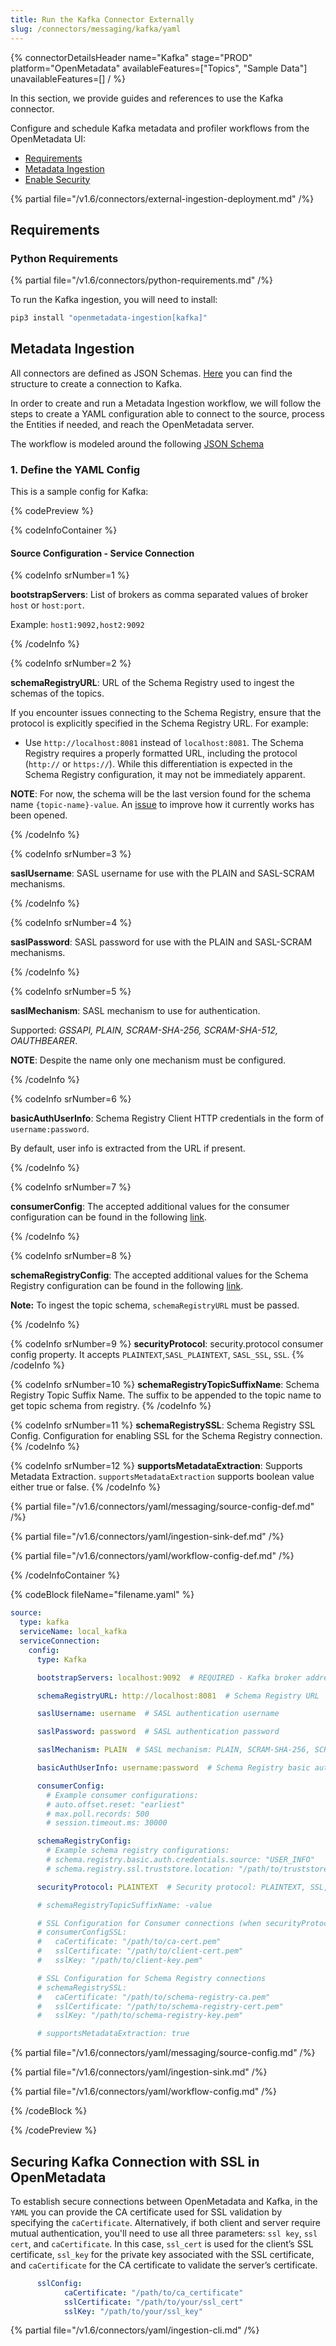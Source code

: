 ```yaml
---
title: Run the Kafka Connector Externally
slug: /connectors/messaging/kafka/yaml
---
```


{% connectorDetailsHeader
name="Kafka"
stage="PROD"
platform="OpenMetadata"
availableFeatures=["Topics", "Sample Data"]
unavailableFeatures=[]
/ %}

In this section, we provide guides and references to use the Kafka connector.

Configure and schedule Kafka metadata and profiler workflows from the OpenMetadata UI:

- [Requirements](#requirements)
- [Metadata Ingestion](#metadata-ingestion)
- [Enable Security](#securing-kafka-connection-with-ssl-in-openmetadata)

{% partial file="/v1.6/connectors/external-ingestion-deployment.md" /%}

## Requirements

### Python Requirements

{% partial file="/v1.6/connectors/python-requirements.md" /%}

To run the Kafka ingestion, you will need to install:

```bash
pip3 install "openmetadata-ingestion[kafka]"
```

## Metadata Ingestion

All connectors are defined as JSON Schemas.
[Here](https://github.com/open-metadata/OpenMetadata/blob/main/openmetadata-spec/src/main/resources/json/schema/entity/services/connections/messaging/kafkaConnection.json)
you can find the structure to create a connection to Kafka.

In order to create and run a Metadata Ingestion workflow, we will follow
the steps to create a YAML configuration able to connect to the source,
process the Entities if needed, and reach the OpenMetadata server.

The workflow is modeled around the following
[JSON Schema](https://github.com/open-metadata/OpenMetadata/blob/main/openmetadata-spec/src/main/resources/json/schema/metadataIngestion/workflow.json)

### 1. Define the YAML Config

This is a sample config for Kafka:

{% codePreview %}

{% codeInfoContainer %}

#### Source Configuration - Service Connection

{% codeInfo srNumber=1 %}

**bootstrapServers**: List of brokers as comma separated values of broker `host` or `host:port`.

Example: `host1:9092,host2:9092`

{% /codeInfo %}

{% codeInfo srNumber=2 %}

**schemaRegistryURL**: URL of the Schema Registry used to ingest the schemas of the topics.

If you encounter issues connecting to the Schema Registry, ensure that the protocol is explicitly specified in the Schema Registry URL. For example:
- Use `http://localhost:8081` instead of `localhost:8081`.
The Schema Registry requires a properly formatted URL, including the protocol (`http://` or `https://`). While this differentiation is expected in the Schema Registry configuration, it may not be immediately apparent.

**NOTE**: For now, the schema will be the last version found for the schema name `{topic-name}-value`. An [issue](https://github.com/open-metadata/OpenMetadata/issues/10399) to improve how it currently works has been opened.

{% /codeInfo %}

{% codeInfo srNumber=3 %}

**saslUsername**: SASL username for use with the PLAIN and SASL-SCRAM mechanisms.

{% /codeInfo %}

{% codeInfo srNumber=4 %}

**saslPassword**: SASL password for use with the PLAIN and SASL-SCRAM mechanisms.

{% /codeInfo %}

{% codeInfo srNumber=5 %}

**saslMechanism**: SASL mechanism to use for authentication.

Supported: _GSSAPI, PLAIN, SCRAM-SHA-256, SCRAM-SHA-512, OAUTHBEARER_.

**NOTE**: Despite the name only one mechanism must be configured.

{% /codeInfo %}

{% codeInfo srNumber=6 %}

**basicAuthUserInfo**: Schema Registry Client HTTP credentials in the form of `username:password`.

By default, user info is extracted from the URL if present.

{% /codeInfo %}

{% codeInfo srNumber=7 %}

**consumerConfig**: The accepted additional values for the consumer configuration can be found in the following 
[link](https://github.com/edenhill/librdkafka/blob/master/CONFIGURATION.md).

{% /codeInfo %}

{% codeInfo srNumber=8 %}

**schemaRegistryConfig**: The accepted additional values for the Schema Registry configuration can be found in the 
following [link](https://docs.confluent.io/platform/current/clients/confluent-kafka-python/html/index.html#schemaregistryclient).

**Note:** To ingest the topic schema, `schemaRegistryURL` must be passed.

{% /codeInfo %}

{% codeInfo srNumber=9 %}
**securityProtocol**: security.protocol consumer config property. It accepts `PLAINTEXT`,`SASL_PLAINTEXT`, `SASL_SSL`, `SSL`.
{% /codeInfo %}

{% codeInfo srNumber=10 %}
**schemaRegistryTopicSuffixName**: Schema Registry Topic Suffix Name. The suffix to be appended to the topic name to get topic schema from registry.
{% /codeInfo %}

{% codeInfo srNumber=11 %}
**schemaRegistrySSL**: Schema Registry SSL Config. Configuration for enabling SSL for the Schema Registry connection.
{% /codeInfo %}

{% codeInfo srNumber=12 %}
**supportsMetadataExtraction**: Supports Metadata Extraction. `supportsMetadataExtraction` supports boolean value either true or false.
{% /codeInfo %}

{% partial file="/v1.6/connectors/yaml/messaging/source-config-def.md" /%}

{% partial file="/v1.6/connectors/yaml/ingestion-sink-def.md" /%}

{% partial file="/v1.6/connectors/yaml/workflow-config-def.md" /%}

{% /codeInfoContainer %}

{% codeBlock fileName="filename.yaml" %}

```yaml {% isCodeBlock=true %}
source:
  type: kafka
  serviceName: local_kafka
  serviceConnection:
    config:
      type: Kafka
```
```yaml {% srNumber=1 %}
      bootstrapServers: localhost:9092  # REQUIRED - Kafka broker addresses
```
```yaml {% srNumber=2 %}
      schemaRegistryURL: http://localhost:8081  # Schema Registry URL
```
```yaml {% srNumber=3 %}
      saslUsername: username  # SASL authentication username
```
```yaml {% srNumber=4 %}
      saslPassword: password  # SASL authentication password
```
```yaml {% srNumber=5 %}
      saslMechanism: PLAIN  # SASL mechanism: PLAIN, SCRAM-SHA-256, SCRAM-SHA-512, GSSAPI, OAUTHBEARER
```
```yaml {% srNumber=6 %}
      basicAuthUserInfo: username:password  # Schema Registry basic auth
```
```yaml {% srNumber=7 %}
      consumerConfig:
        # Example consumer configurations:
        # auto.offset.reset: "earliest"
        # max.poll.records: 500
        # session.timeout.ms: 30000
```
```yaml {% srNumber=8 %}
      schemaRegistryConfig:
        # Example schema registry configurations:
        # schema.registry.basic.auth.credentials.source: "USER_INFO"
        # schema.registry.ssl.truststore.location: "/path/to/truststore.jks"
```
```yaml {% srNumber=9 %}
      securityProtocol: PLAINTEXT  # Security protocol: PLAINTEXT, SSL, SASL_PLAINTEXT, SASL_SSL
```
```yaml {% srNumber=10 %}
      # schemaRegistryTopicSuffixName: -value
```
```yaml {% srNumber=11 %}
      # SSL Configuration for Consumer connections (when securityProtocol is SSL or SASL_SSL)
      # consumerConfigSSL:
      #   caCertificate: "/path/to/ca-cert.pem"
      #   sslCertificate: "/path/to/client-cert.pem"
      #   sslKey: "/path/to/client-key.pem"
```
```yaml {% srNumber=12 %}
      # SSL Configuration for Schema Registry connections  
      # schemaRegistrySSL:
      #   caCertificate: "/path/to/schema-registry-ca.pem"
      #   sslCertificate: "/path/to/schema-registry-cert.pem" 
      #   sslKey: "/path/to/schema-registry-key.pem"
```
```yaml {% srNumber=13 %}
      # supportsMetadataExtraction: true
```

{% partial file="/v1.6/connectors/yaml/messaging/source-config.md" /%}

{% partial file="/v1.6/connectors/yaml/ingestion-sink.md" /%}

{% partial file="/v1.6/connectors/yaml/workflow-config.md" /%}

{% /codeBlock %}

{% /codePreview %}

## Securing Kafka Connection with SSL in OpenMetadata

To establish secure connections between OpenMetadata and Kafka, in the `YAML` you can provide the CA certificate used for SSL validation by specifying the `caCertificate`. Alternatively, if both client and server require mutual authentication, you'll need to use all three parameters: `ssl key`, `ssl cert`, and `caCertificate`. In this case, `ssl_cert` is used for the client’s SSL certificate, `ssl_key` for the private key associated with the SSL certificate, and `caCertificate` for the CA certificate to validate the server’s certificate.

```yaml
      sslConfig:
            caCertificate: "/path/to/ca_certificate"
            sslCertificate: "/path/to/your/ssl_cert"
            sslKey: "/path/to/your/ssl_key"
```

{% partial file="/v1.6/connectors/yaml/ingestion-cli.md" /%}
